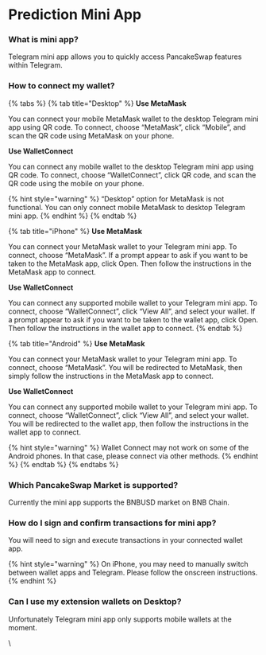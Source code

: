 # Prediction Mini App

### What is mini app?

Telegram mini app allows you to quickly access PancakeSwap features within Telegram.

### How to connect my wallet?

{% tabs %}
{% tab title="Desktop" %}
**Use MetaMask**

You can connect your mobile MetaMask wallet to the desktop Telegram mini app using QR code. To connect, choose “MetaMask”, click “Mobile”, and scan the QR code using MetaMask on your phone.

**Use WalletConnect**

You can connect any mobile wallet to the desktop Telegram mini app using QR code. To connect, choose “WalletConnect”, click QR code, and scan the QR code using the mobile on your phone.

{% hint style="warning" %}
“Desktop” option for MetaMask is not functional. You can only connect mobile MetaMask to desktop Telegram mini app.
{% endhint %}
{% endtab %}

{% tab title="iPhone" %}
**Use MetaMask**

You can connect your MetaMask wallet to your Telegram mini app. To connect, choose “MetaMask”. If a prompt appear to ask if you want to be taken to the MetaMask app, click Open. Then follow the instructions in the MetaMask app to connect.

**Use WalletConnect**

You can connect any supported mobile wallet to your Telegram mini app. To connect, choose “WalletConnect”, click “View All”, and select your wallet. If a prompt appear to ask if you want to be taken to the wallet app, click Open. Then follow the instructions in the wallet app to connect.
{% endtab %}

{% tab title="Android" %}
**Use MetaMask**

You can connect your MetaMask wallet to your Telegram mini app. To connect, choose “MetaMask”. You will be redirected to MetaMask, then simply follow the instructions in the MetaMask app to connect.

**Use WalletConnect**

You can connect any supported mobile wallet to your Telegram mini app. To connect, choose “WalletConnect”, click “View All”, and select your wallet. You will be redirected to the wallet app, then follow the instructions in the wallet app to connect.

{% hint style="warning" %}
Wallet Connect may not work on some of the Android phones. In that case, please connect via other methods.
{% endhint %}
{% endtab %}
{% endtabs %}

### Which PancakeSwap Market is supported?

Currently the mini app supports the BNBUSD market on BNB Chain.

### How do I sign and confirm transactions for mini app?

You will need to sign and execute transactions in your connected wallet app.

{% hint style="warning" %}
On iPhone, you may need to manually switch between wallet apps and Telegram. Please follow the onscreen instructions.
{% endhint %}

### Can I use my extension wallets on Desktop?

Unfortunately Telegram mini app only supports mobile wallets at the moment.

\
